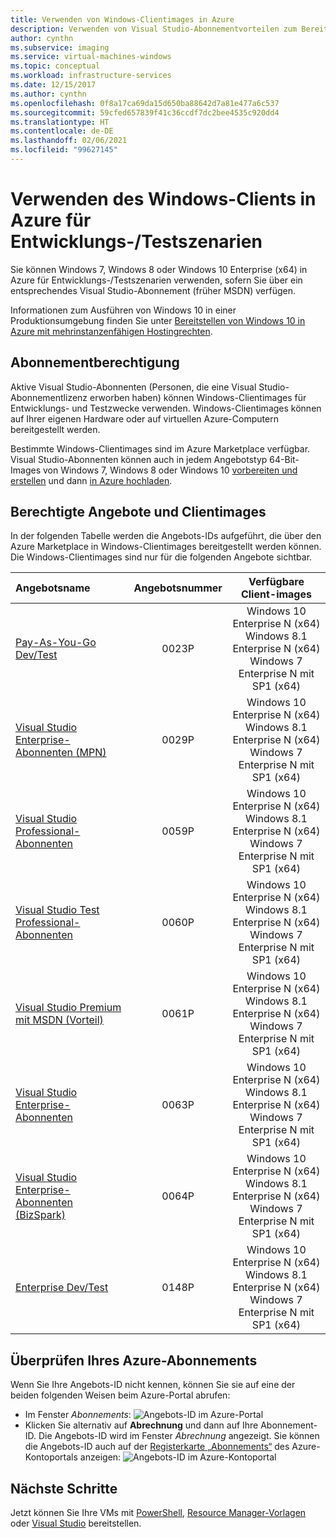 ```yaml
---
title: Verwenden von Windows-Clientimages in Azure
description: Verwenden von Visual Studio-Abonnementvorteilen zum Bereitstellen von Windows 7, Windows 8 oder Windows 10 in Azure für Entwicklungs-/Testszenarien
author: cynthn
ms.subservice: imaging
ms.service: virtual-machines-windows
ms.topic: conceptual
ms.workload: infrastructure-services
ms.date: 12/15/2017
ms.author: cynthn
ms.openlocfilehash: 0f8a17ca69da15d650ba88642d7a81e477a6c537
ms.sourcegitcommit: 59cfed657839f41c36ccdf7dc2bee4535c920dd4
ms.translationtype: HT
ms.contentlocale: de-DE
ms.lasthandoff: 02/06/2021
ms.locfileid: "99627145"
---
```

# <a name="use-windows-client-in-azure-for-devtest-scenarios"></a>Verwenden des Windows-Clients in Azure für Entwicklungs-/Testszenarien
Sie können Windows 7, Windows 8 oder Windows 10 Enterprise (x64) in Azure für Entwicklungs-/Testszenarien verwenden, sofern Sie über ein entsprechendes Visual Studio-Abonnement (früher MSDN) verfügen. 

Informationen zum Ausführen von Windows 10 in einer Produktionsumgebung finden Sie unter [Bereitstellen von Windows 10 in Azure mit mehrinstanzenfähigen Hostingrechten](windows-desktop-multitenant-hosting-deployment.md).


## <a name="subscription-eligibility"></a>Abonnementberechtigung
Aktive Visual Studio-Abonnenten (Personen, die eine Visual Studio-Abonnementlizenz erworben haben) können Windows-Clientimages für Entwicklungs- und Testzwecke verwenden. Windows-Clientimages können auf Ihrer eigenen Hardware oder auf virtuellen Azure-Computern bereitgestellt werden.

Bestimmte Windows-Clientimages sind im Azure Marketplace verfügbar. Visual Studio-Abonnenten können auch in jedem Angebotstyp 64-Bit-Images von Windows 7, Windows 8 oder Windows 10 [vorbereiten und erstellen](prepare-for-upload-vhd-image.md) und dann [in Azure hochladen](upload-generalized-managed.md).

## <a name="eligible-offers-and-client-images"></a>Berechtigte Angebote und Clientimages
In der folgenden Tabelle werden die Angebots-IDs aufgeführt, die über den Azure Marketplace in Windows-Clientimages bereitgestellt werden können. Die Windows-Clientimages sind nur für die folgenden Angebote sichtbar. 

| Angebotsname | Angebotsnummer | Verfügbare Client-images | 
|:--- |:---:|:---:|
| [Pay-As-You-Go Dev/Test](https://azure.microsoft.com/offers/ms-azr-0023p/) |0023P | Windows 10 Enterprise N (x64) <br> Windows 8.1 Enterprise N (x64) <br> Windows 7 Enterprise N mit SP1 (x64) |
| [Visual Studio Enterprise-Abonnenten (MPN)](https://azure.microsoft.com/offers/ms-azr-0029p/) |0029P | Windows 10 Enterprise N (x64) <br> Windows 8.1 Enterprise N (x64) <br> Windows 7 Enterprise N mit SP1 (x64) |
| [Visual Studio Professional-Abonnenten](https://azure.microsoft.com/offers/ms-azr-0059p/) |0059P | Windows 10 Enterprise N (x64) <br> Windows 8.1 Enterprise N (x64) <br> Windows 7 Enterprise N mit SP1 (x64) |
| [Visual Studio Test Professional-Abonnenten](https://azure.microsoft.com/offers/ms-azr-0060p/) |0060P | Windows 10 Enterprise N (x64) <br> Windows 8.1 Enterprise N (x64) <br> Windows 7 Enterprise N mit SP1 (x64) |
| [Visual Studio Premium mit MSDN (Vorteil)](https://azure.microsoft.com/offers/ms-azr-0061p/) |0061P | Windows 10 Enterprise N (x64) <br> Windows 8.1 Enterprise N (x64) <br> Windows 7 Enterprise N mit SP1 (x64) |
| [Visual Studio Enterprise-Abonnenten](https://azure.microsoft.com/offers/ms-azr-0063p/) |0063P | Windows 10 Enterprise N (x64) <br> Windows 8.1 Enterprise N (x64) <br> Windows 7 Enterprise N mit SP1 (x64) |
| [Visual Studio Enterprise-Abonnenten (BizSpark)](https://azure.microsoft.com/offers/ms-azr-0064p/) |0064P | Windows 10 Enterprise N (x64) <br> Windows 8.1 Enterprise N (x64) <br> Windows 7 Enterprise N mit SP1 (x64) |
| [Enterprise Dev/Test](https://azure.microsoft.com/offers/ms-azr-0148p/) |0148P | Windows 10 Enterprise N (x64) <br> Windows 8.1 Enterprise N (x64) <br> Windows 7 Enterprise N mit SP1 (x64) |

## <a name="check-your-azure-subscription"></a>Überprüfen Ihres Azure-Abonnements
Wenn Sie Ihre Angebots-ID nicht kennen, können Sie sie auf eine der beiden folgenden Weisen beim Azure-Portal abrufen:  
- Im Fenster *Abonnements*: ![Angebots-ID im Azure-Portal](./media/client-images/offer-id-azure-portal.png) 
- Klicken Sie alternativ auf **Abrechnung** und dann auf Ihre Abonnement-ID. Die Angebots-ID wird im Fenster *Abrechnung* angezeigt.
Sie können die Angebots-ID auch auf der [Registerkarte „Abonnements“](https://account.windowsazure.com/Subscriptions) des Azure-Kontoportals anzeigen: ![Angebots-ID im Azure-Kontoportal](./media/client-images/offer-id-azure-account-portal.png) 

## <a name="next-steps"></a>Nächste Schritte
Jetzt können Sie Ihre VMs mit [PowerShell](quick-create-powershell.md), [Resource Manager-Vorlagen](ps-template.md) oder [Visual Studio](../../azure-resource-manager/templates/create-visual-studio-deployment-project.md) bereitstellen.
